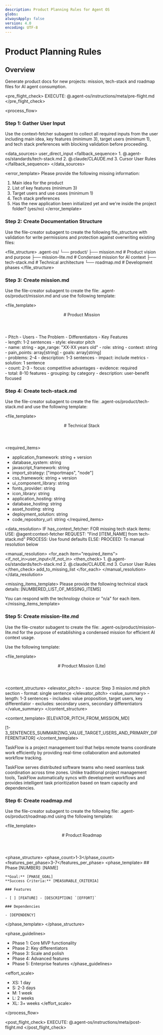```yaml
---
description: Product Planning Rules for Agent OS
globs:
alwaysApply: false
version: 4.0
encoding: UTF-8
---
```


# Product Planning Rules

## Overview

Generate product docs for new projects: mission, tech-stack and roadmap files
for AI agent consumption.

<pre_flight_check> EXECUTE: @.agent-os/instructions/meta/pre-flight.md
</pre_flight_check>

<process_flow>

<step number="1" subagent="context-fetcher" name="gather_user_input">

### Step 1: Gather User Input

Use the context-fetcher subagent to collect all required inputs from the user
including main idea, key features (minimum 3), target users (minimum 1), and
tech stack preferences with blocking validation before proceeding.

<data_sources> <primary>user_direct_input</primary> <fallback_sequence> 1.
@.agent-os/standards/tech-stack.md 2. @.claude/CLAUDE.md 3. Cursor User Rules
</fallback_sequence> </data_sources>

<error_template> Please provide the following missing information:

1. Main idea for the product
2. List of key features (minimum 3)
3. Target users and use cases (minimum 1)
4. Tech stack preferences
5. Has the new application been initialized yet and we're inside the project
   folder? (yes/no) </error_template>

</step>

<step number="2" subagent="file-creator" name="create_documentation_structure">

### Step 2: Create Documentation Structure

Use the file-creator subagent to create the following file_structure with
validation for write permissions and protection against overwriting existing
files:

<file_structure> .agent-os/ └── product/ ├── mission.md # Product vision and
purpose ├── mission-lite.md # Condensed mission for AI context ├──
tech-stack.md # Technical architecture └── roadmap.md # Development phases
</file_structure>

</step>

<step number="3" subagent="file-creator" name="create_mission_md">

### Step 3: Create mission.md

Use the file-creator subagent to create the file: .agent-os/product/mission.md
and use the following template:

<file_template>

  <header>
    # Product Mission
  </header>
  <required_sections>
    - Pitch
    - Users
    - The Problem
    - Differentiators
    - Key Features
  </required_sections>
</file_template>

<section name="pitch">
  <template>
    ## Pitch

    [PRODUCT_NAME] is a [PRODUCT_TYPE] that helps [TARGET_USERS] [SOLVE_PROBLEM] by providing [KEY_VALUE_PROPOSITION].

  </template>
  <constraints>
    - length: 1-2 sentences
    - style: elevator pitch
  </constraints>
</section>

<section name="users">
  <template>
    ## Users

    ### Primary Customers

    - [CUSTOMER_SEGMENT_1]: [DESCRIPTION]
    - [CUSTOMER_SEGMENT_2]: [DESCRIPTION]

    ### User Personas

    **[USER_TYPE]** ([AGE_RANGE])
    - **Role:** [JOB_TITLE]
    - **Context:** [BUSINESS_CONTEXT]
    - **Pain Points:** [PAIN_POINT_1], [PAIN_POINT_2]
    - **Goals:** [GOAL_1], [GOAL_2]

  </template>
  <schema>
    - name: string
    - age_range: "XX-XX years old"
    - role: string
    - context: string
    - pain_points: array[string]
    - goals: array[string]
  </schema>
</section>

<section name="problem">
  <template>
    ## The Problem

    ### [PROBLEM_TITLE]

    [PROBLEM_DESCRIPTION]. [QUANTIFIABLE_IMPACT].

    **Our Solution:** [SOLUTION_DESCRIPTION]

  </template>
  <constraints>
    - problems: 2-4
    - description: 1-3 sentences
    - impact: include metrics
    - solution: 1 sentence
  </constraints>
</section>

<section name="differentiators">
  <template>
    ## Differentiators

    ### [DIFFERENTIATOR_TITLE]

    Unlike [COMPETITOR_OR_ALTERNATIVE], we provide [SPECIFIC_ADVANTAGE]. This results in [MEASURABLE_BENEFIT].

  </template>
  <constraints>
    - count: 2-3
    - focus: competitive advantages
    - evidence: required
  </constraints>
</section>

<section name="features">
  <template>
    ## Key Features

    ### Core Features

    - **[FEATURE_NAME]:** [USER_BENEFIT_DESCRIPTION]

    ### Collaboration Features

    - **[FEATURE_NAME]:** [USER_BENEFIT_DESCRIPTION]

  </template>
  <constraints>
    - total: 8-10 features
    - grouping: by category
    - description: user-benefit focused
  </constraints>
</section>

</step>

<step number="4" subagent="file-creator" name="create_tech_stack_md">

### Step 4: Create tech-stack.md

Use the file-creator subagent to create the file:
.agent-os/product/tech-stack.md and use the following template:

<file_template>

  <header>
    # Technical Stack
  </header>
</file_template>

<required_items>

- application_framework: string + version
- database_system: string
- javascript_framework: string
- import_strategy: ["importmaps", "node"]
- css_framework: string + version
- ui_component_library: string
- fonts_provider: string
- icon_library: string
- application_hosting: string
- database_hosting: string
- asset_hosting: string
- deployment_solution: string
- code_repository_url: string </required_items>

<data_resolution> IF has_context_fetcher: FOR missing tech stack items: USE:
@agent:context-fetcher REQUEST: "Find [ITEM_NAME] from tech-stack.md" PROCESS:
Use found defaults ELSE: PROCEED: To manual resolution below

<manual_resolution> <for_each item="required_items">
<if_not_in>user_input</if_not_in> <then_check> 1.
@.agent-os/standards/tech-stack.md 2. @.claude/CLAUDE.md 3. Cursor User Rules
</then_check> <else>add_to_missing_list</else> </for_each> </manual_resolution>
</data_resolution>

<missing_items_template> Please provide the following technical stack details:
[NUMBERED_LIST_OF_MISSING_ITEMS]

You can respond with the technology choice or "n/a" for each item.
</missing_items_template>

</step>

<step number="5" subagent="file-creator" name="create_mission_lite_md">

### Step 5: Create mission-lite.md

Use the file-creator subagent to create the file:
.agent-os/product/mission-lite.md for the purpose of establishing a condensed
mission for efficient AI context usage.

Use the following template:

<file_template>

  <header>
    # Product Mission (Lite)
  </header>
</file_template>

<content_structure> <elevator_pitch> - source: Step 3 mission.md pitch section -
format: single sentence </elevator_pitch> <value_summary> - length: 1-3
sentences - includes: value proposition, target users, key differentiator -
excludes: secondary users, secondary differentiators </value_summary>
</content_structure>

<content_template> [ELEVATOR_PITCH_FROM_MISSION_MD]

[1-3_SENTENCES_SUMMARIZING_VALUE_TARGET_USERS_AND_PRIMARY_DIFFERENTIATOR]
</content_template>

<example>
  TaskFlow is a project management tool that helps remote teams coordinate work efficiently by providing real-time collaboration and automated workflow tracking.

TaskFlow serves distributed software teams who need seamless task coordination
across time zones. Unlike traditional project management tools, TaskFlow
automatically syncs with development workflows and provides intelligent task
prioritization based on team capacity and dependencies. </example>

</step>

<step number="6" subagent="file-creator" name="create_roadmap_md">

### Step 6: Create roadmap.md

Use the file-creator subagent to create the following file:
.agent-os/product/roadmap.md using the following template:

<file_template>

  <header>
    # Product Roadmap
  </header>
</file_template>

<phase_structure> <phase_count>1-3</phase_count>
<features_per_phase>3-7</features_per_phase> <phase_template> ## Phase [NUMBER]:
[NAME]

    **Goal:** [PHASE_GOAL]
    **Success Criteria:** [MEASURABLE_CRITERIA]

    ### Features

    - [ ] [FEATURE] - [DESCRIPTION] `[EFFORT]`

    ### Dependencies

    - [DEPENDENCY]

</phase_template> </phase_structure>

<phase_guidelines>

- Phase 1: Core MVP functionality
- Phase 2: Key differentiators
- Phase 3: Scale and polish
- Phase 4: Advanced features
- Phase 5: Enterprise features </phase_guidelines>

<effort_scale>

- XS: 1 day
- S: 2-3 days
- M: 1 week
- L: 2 weeks
- XL: 3+ weeks </effort_scale>

</step>

</process_flow>

<post_flight_check> EXECUTE: @.agent-os/instructions/meta/post-flight.md
</post_flight_check>
